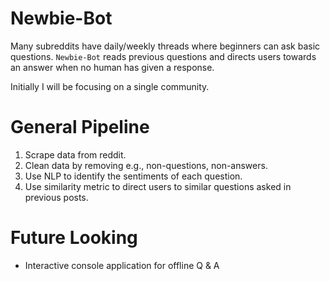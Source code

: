 # Newbie-Bot

Many subreddits have daily/weekly threads where beginners can ask basic questions. `Newbie-Bot` reads previous questions and directs users towards an answer when no human has given a response.

Initially I will be focusing on a single community.

# General Pipeline

  1. Scrape data from reddit.
  1. Clean data by removing e.g., non-questions, non-answers.
  1. Use NLP to identify the sentiments of each question.
  1. Use similarity metric to direct users to similar questions asked in previous posts.
  
# Future Looking

  - Interactive console application for offline Q & A
